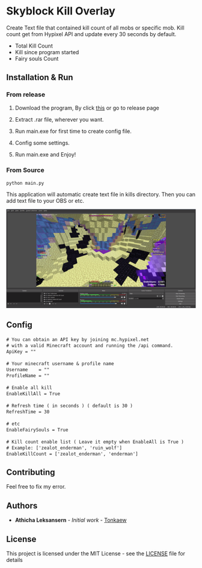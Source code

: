 # Skyblock Kill Overlay

Create Text file that contained kill count of all mobs or specific mob. Kill count get from Hypixel API and update every 30 seconds by default.

- Total Kill Count
- Kill since program started
- Fairy souls Count

## Installation & Run

### From release

1. Download the program, By click [this](https://github.com/tonkaew131/SkyblockKillOverlay/releases/tag/1.1) or go to release page

2. Extract .rar file, wherever you want.

3. Run main.exe for first time to create config file.

4. Config some settings.

4. Run main.exe and Enjoy!

### From Source

```
python main.py
```

This application will automatic create text file in kills directory. Then you can add text file to your OBS or etc.

![OBS Picture](https://github.com/tonkaew131/SkyblockKillOverlay/blob/master/picture1.png)

## Config

```
# You can obtain an API key by joining mc.hypixel.net 
# with a valid Minecraft account and running the /api command.
ApiKey = ""

# Your minecraft username & profile name
Username    = ""
ProfileName = ""

# Enable all kill
EnableKillAll = True

# Refresh time ( in seconds ) ( default is 30 )
RefreshTime = 30

# etc
EnableFairySouls = True

# Kill count enable list ( Leave it empty when EnableAll is True )
# Example: ['zealot_enderman', 'ruin_wolf']
EnableKillCount = ['zealot_enderman', 'enderman']
```

## Contributing

Feel free to fix my error.

## Authors

* **Athicha Leksansern** - *Initial work* - [Tonkaew](https://github.com/tonkaew131/)

## License

This project is licensed under the MIT License - see the [LICENSE](LICENSE) file for details
